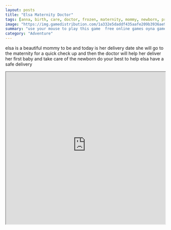 ```yaml
---
layout: posts
title: "Elsa Maternity Doctor"
tags: [anna, birth, care, doctor, frozen, maternity, mommy, newborn, pregnant, princess, free, online, games, oyna, game, free, games, play, play, games]
image: "https://img.gamedistribution.com/1a332e5daddf435aafe209b3936ae9ea.jpg"
summary: "use your mouse to play this game  free online games oyna game free games play play games"
category: "Adventure"
---
```


elsa is a beautiful mommy to be and today is her delivery date she will go to the maternity for a quick check up and then the doctor will help her deliver her first baby and take care of the newborn do your best to help elsa have a safe delivery

<iframe width="100%" height="480px;" src="https://flash.gamedistribution.com?game=1a332e5daddf435aafe209b3936ae9ea"></iframe>